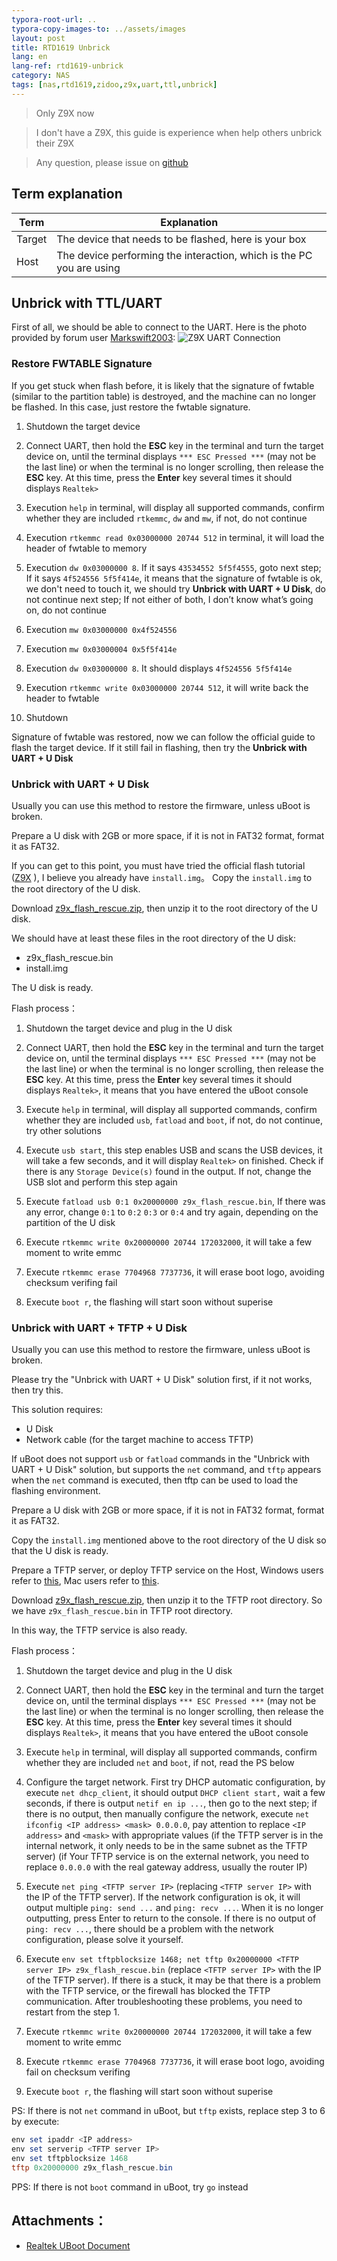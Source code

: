 ```yaml
---
typora-root-url: ..
typora-copy-images-to: ../assets/images
layout: post
title: RTD1619 Unbrick
lang: en
lang-ref: rtd1619-unbrick
category: NAS
tags: [nas,rtd1619,zidoo,z9x,uart,ttl,unbrick]
---
```



> Only Z9X now

> I don't have a Z9X, this guide is experience when help others unbrick their Z9X

> Any question, please issue on [github](https://github.com/jjm2473/jjm2473.github.io/issues)


## Term explanation

| Term | Explanation |
| ---- | ------------- |
| Target | The device that needs to be flashed, here is your box |
| Host | The device performing the interaction, which is the PC you are using |


## Unbrick with TTL/UART

First of all, we should be able to connect to the UART.
Here is the photo provided by forum user [Markswift2003](http://forum.zidoo.tv/index.php?members/markswift2003.21473/):
![Z9X UART Connection](/assets/images/Z9X_UART.jpg)



### Restore FWTABLE Signature

If you get stuck when flash before, it is likely that the signature of fwtable (similar to the partition table) is destroyed, and the machine can no longer be flashed. In this case, just restore the fwtable signature.

1. Shutdown the target device

2. Connect UART, then hold the **ESC** key in the terminal and turn the target device on, until the terminal displays `*** ESC Pressed ***` (may not be the last line) or when the terminal is no longer scrolling, then release the **ESC** key. At this time, press the **Enter** key several times it should displays `Realtek>`

3. Execution `help` in terminal, will display all supported commands, confirm whether they are included `rtkemmc`, `dw` and `mw`, if not, do not continue

4. Execution `rtkemmc read 0x03000000 20744 512` in terminal, it will load the header of fwtable to memory

5. Execution `dw 0x03000000 8`. If it says `43534552 5f5f4555`, goto next step; If it says `4f524556 5f5f414e`, it means that the signature of fwtable is ok, we don't need to touch it, we should try **Unbrick with UART + U Disk**, do not continue next step; If not either of both, I don’t know what’s going on, do not continue

6. Execution `mw 0x03000000 0x4f524556`

7. Execution `mw 0x03000004 0x5f5f414e`

8. Execution `dw 0x03000000 8`. It should displays `4f524556 5f5f414e`

9. Execution `rtkemmc write 0x03000000 20744 512`, it will write back the header to fwtable

10. Shutdown

Signature of fwtable was restored, now we can follow the official guide to flash the target device. If it still fail in flashing, then try the **Unbrick with UART + U Disk**



### Unbrick with UART + U Disk
Usually you can use this method to restore the firmware, unless uBoot is broken.

Prepare a U disk with 2GB or more space, if it is not in FAT32 format, format it as FAT32.

If you can get to this point, you must have tried the official flash tutorial ([Z9X](https://www.zidoo.tv/Support/support_guide/guide_target/x0Yfq%5Bld%5DQEAzbeq7k9e%5Bld%5D3ulg%3D%3D.html) ), I believe you already have `install.img`。
Copy the `install.img` to the root directory of the U disk.

Download [z9x_flash_rescue.zip](https://mega.nz/file/vbo3GahS#XtGkryVTk-fho4_gN9FnefjcyiOzYsMQ--9euGT2DTw), then unzip it to the root directory of the U disk.

We should have at least these files in the root directory of the U disk:

* z9x_flash_rescue.bin
* install.img

The U disk is ready.

Flash process：

1. Shutdown the target device and plug in the U disk

2. Connect UART, then hold the **ESC** key in the terminal and turn the target device on, until the terminal displays `*** ESC Pressed ***` (may not be the last line) or when the terminal is no longer scrolling, then release the **ESC** key. At this time, press the **Enter** key several times it should displays `Realtek>`, it means that you have entered the uBoot console

3. Execute `help` in terminal, will display all supported commands, confirm whether they are included `usb`, `fatload` and `boot`, if not, do not continue, try other solutions

4. Execute `usb start`, this step enables USB and scans the USB devices, it will take a few seconds, and it will display `Realtek>` on finished. Check if there is any `Storage Device(s)` found in the output. If not, change the USB slot and perform this step again

5. Execute `fatload usb 0:1 0x20000000 z9x_flash_rescue.bin`, If there was any error, change `0:1` to `0:2` `0:3` or `0:4` and try again, depending on the partition of the U disk

6. Execute `rtkemmc write 0x20000000 20744 172032000`, it will take a few moment to write emmc

7. Execute `rtkemmc erase 7704968 7737736`, it will erase boot logo, avoiding checksum verifing fail

8. Execute `boot r`, the flashing will start soon without superise



### Unbrick with UART + TFTP + U Disk
Usually you can use this method to restore the firmware, unless uBoot is broken.

Please try the "Unbrick with UART + U Disk" solution first, if  it not works, then try this.

This solution requires:
* U Disk
* Network cable (for the target machine to access TFTP)

If uBoot does not support `usb` or `fatload` commands in the "Unbrick with UART + U Disk" solution, but supports the `net` command, and `tftp` appears when the `net` command is executed, then tftp can be used to load the flashing environment.

Prepare a U disk with 2GB or more space, if it is not in FAT32 format, format it as FAT32.

Copy the `install.img` mentioned above to the root directory of the U disk so that the U disk is ready.

Prepare a TFTP server, or deploy TFTP service on the Host, Windows users refer to [this](https://gtacknowledge.extremenetworks.com/articles/How_To/How-to-install-a-TFTP-server-in-Windows), Mac users refer to [this](https://wrmem.net/index.php/2016/02/28/using-the-built-in-tftp-server-on-os-x-el-capitan/).

Download [z9x_flash_rescue.zip](https://mega.nz/file/vbo3GahS#XtGkryVTk-fho4_gN9FnefjcyiOzYsMQ--9euGT2DTw), then unzip it to the TFTP root directory. So we have `z9x_flash_rescue.bin` in TFTP root directory.

In this way, the TFTP service is also ready.


Flash process：

1. Shutdown the target device and plug in the U disk

2. Connect UART, then hold the **ESC** key in the terminal and turn the target device on, until the terminal displays `*** ESC Pressed ***` (may not be the last line) or when the terminal is no longer scrolling, then release the **ESC** key. At this time, press the **Enter** key several times it should displays `Realtek>`, it means that you have entered the uBoot console

3. Execute `help` in terminal, will display all supported commands, confirm whether they are included `net` and `boot`, if not, read the PS below

4. Configure the target network. First try DHCP automatic configuration, by execute `net dhcp_client`, it should output `DHCP client start,` wait a few seconds, if there is output `netif en ip ...`, then go to the next step; if there is no output, then manually configure the network, execute `net ifconfig <IP address> <mask> 0.0.0.0`, pay attention to replace `<IP address>` and `<mask>` with appropriate values ​​(if the TFTP server is in the internal network, it only needs to be in the same subnet as the TFTP server) (if Your TFTP service is on the external network, you need to replace `0.0.0.0` with the real gateway address, usually the router IP)

5. Execute `net ping <TFTP server IP>` (replacing `<TFTP server IP>` with the IP of the TFTP server). If the network configuration is ok, it will output multiple `ping: send ...` and `ping: recv ...`. When it is no longer outputting, press Enter to return to the console. If there is no output of `ping: recv ...`, there should be a problem with the network configuration, please solve it yourself.

6. Execute `env set tftpblocksize 1468; net tftp 0x20000000 <TFTP server IP> z9x_flash_rescue.bin` (replace `<TFTP server IP>` with the IP of the TFTP server). If there is a stuck, it may be that there is a problem with the TFTP service, or the firewall has blocked the TFTP communication. After troubleshooting these problems, you need to restart from the step 1.

7. Execute `rtkemmc write 0x20000000 20744 172032000`, it will take a few moment to write emmc

8. Execute `rtkemmc erase 7704968 7737736`, it will erase boot logo, avoiding fail on checksum verifing

9. Execute `boot r`, the flashing will start soon without superise

PS: If there is not `net` command in uBoot, but `tftp` exists, replace step 3 to 6 by execute:

   ```powershell
   env set ipaddr <IP address>
   env set serverip <TFTP server IP>
   env set tftpblocksize 1468
   tftp 0x20000000 z9x_flash_rescue.bin
   ```

PPS: If there is not `boot` command in uBoot, try `go` instead


## Attachments：

* [Realtek UBoot Document](/assets/files/RTD1619_RTD129x_Bootcode.pdf)

